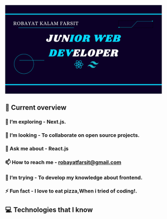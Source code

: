 
<img src="https://github.com/Farsit-007/Farsit-007/blob/main/Banner.png" />

## :eyes: Current overview

### 🌱 I’m exploring - Next.js. 
### 👯 I’m looking - To collaborate on open source projects.
### 💬 Ask me about - React.js 
### 📫 How to reach me - robayatfarsit@gmail.com
### 🤔 I’m trying - To develop my knowledge about frontend. 
### ⚡ Fun fact - I love to eat pizza,When i tried of coding!.

## :computer: Technologies that I know
